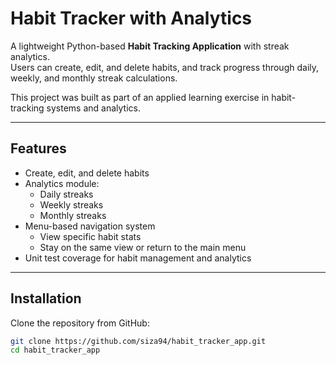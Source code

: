 # Habit Tracker with Analytics

A lightweight Python-based **Habit Tracking Application** with streak analytics.  
Users can create, edit, and delete habits, and track progress through daily, weekly, and monthly streak calculations.  

This project was built as part of an applied learning exercise in habit-tracking systems and analytics.

---

## Features

- Create, edit, and delete habits
- Analytics module:
  * Daily streaks
  * Weekly streaks
  * Monthly streaks
- Menu-based navigation system
  * View specific habit stats
  * Stay on the same view or return to the main menu
- Unit test coverage for habit management and analytics

---

## Installation

Clone the repository from GitHub:

```bash
git clone https://github.com/siza94/habit_tracker_app.git
cd habit_tracker_app
